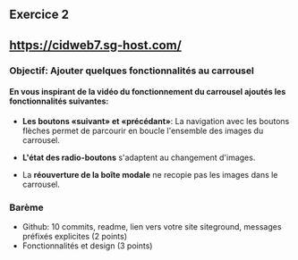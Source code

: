 ## Exercice 2
## https://cidweb7.sg-host.com/
### Objectif: Ajouter quelques fonctionnalités au carrousel
#### En vous inspirant de la vidéo du fonctionnement du carrousel ajoutés les fonctionnalités suivantes:

- **Les boutons «suivant» et «précédant»**: La navigation avec les boutons flèches permet de parcourir en boucle  l'ensemble des images du carrousel.
	
- **L'état des radio-boutons** s'adaptent au changement d'images.
	
- La **réouverture de la boîte modale** ne recopie pas les images dans le carrousel.

### Barème 
- Github: 10 commits, readme, lien vers votre site siteground, messages préfixés explicites (2 points)
- Fonctionnalités et design (3 points)

